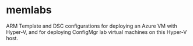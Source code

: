# memlabs

ARM Template and DSC configurations for deploying an Azure VM with Hyper-V, and for deploying ConfigMgr lab virtual machines on this Hyper-V host.
